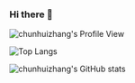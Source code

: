### Hi there 👋

![chunhuizhang's Profile View](https://komarev.com/ghpvc/?username=chunhuizhang&color=blue)

![Top Langs](https://github-readme-stats.vercel.app/api/top-langs/?username=chunhuizhang&layout=compact)

![chunhuizhang's GitHub stats](https://github-readme-stats.vercel.app/api?username=chunhuizhang&show_icons=true&theme=radical)
